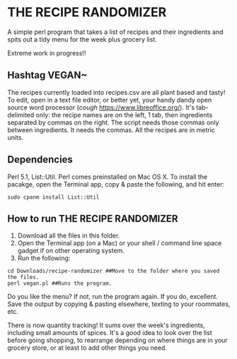 # THE RECIPE RANDOMIZER

A simple perl program that takes a list of recipes and their ingredients and spits out a tidy menu for the week plus grocery list.

Extreme work in progress!!

## Hashtag VEGAN~
The recipes currently loaded into recipes.csv are all plant based and tasty! To edit, open in a text file editor, or better yet, your handy dandy open source word processor (*cough* https://www.libreoffice.org/). It's tab-delimited only: the recipe names are on the left, 1 tab, then ingredients separated by commas on the right. The script needs those commas only between ingredients. It needs the commas. All the recipes are in metric units.

## Dependencies
Perl 5.1, List::Util.
Perl comes preinstalled on Mac OS X. To install the pacakge, open the Terminal app, copy & paste the following, and hit enter:

```
sudo cpanm install List::Util
```
## How to run THE RECIPE RANDOMIZER
1. Download all the files in this folder.
2. Open the Terminal app (on a Mac) or your shell / command line space gadget if on other operating system.
3. Run the following:

```
cd Downloads/recipe-randomizer ##Move to the folder where you saved the files.
perl vegan.pl ##Runs the program.
```
Do you like the menu? If not, run the program again. If you do, excellent. Save the output by copying & pasting elsewhere, texting to your roommates, etc.

There is now quantity tracking! It sums over the week's ingredients, including small amounts of spices. It's a good idea to look over the list before going shopping, to rearrange depending on where things are in your grocery store, or at least to add other things you need.

